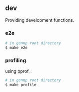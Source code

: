 ## dev

Providing development functions.

### e2e

```bash
# in gonnp root directory
$ make e2e
```

### profiling

using pprof.

```bash
# in gonnp root directory
$ make profile
```
